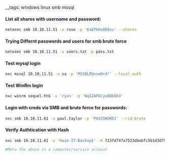 __tags: windows linux smb mssql


#### List all shares with username and password:
```bash
netexec smb 10.10.11.51 -u rose -p 'KxEPkKe6R8su' --shares
```

#### Trying Differnt passwords and users for smb brute force
```bash
netexec smb 10.10.11.51 -u users.txt -p pass.txt
```

#### Test mysql login
```bash
nxc mssql 10.10.11.51 -u sa -p 'MSSQLP@ssw0rd!' --local-auth
```

#### Test WinRm login
```bash
nxc winrm sequel.htb -u 'ryan' -p 'WqSZAF6CysDQbGb3'
```

#### Login with creds via SMB and brute force for passwords:
```bash
nxc smb 10.10.11.61 -u paul.taylor -p 'PASSSWORD1' --rid-brute
```

#### Verify Authtication with Hash
```bash
nxc smb 10.10.11.61 -u 'Haze-IT-Backup$' -H 723fd747a7523dbebfc5b1d3d759ffbf

#Mote the above is a computer/service account
```

